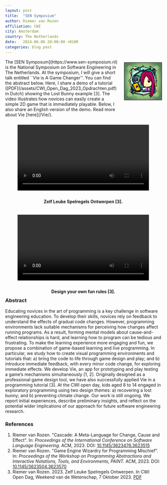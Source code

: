 ```yaml
---
layout: post
title:  "SEN Symposium"
author: Riemer van Rozen
affiliation: CWI
city: Amsterdam
country: The Netherlands
date:   2024-06-06 20:00:00 +0100
categories: blog post
---
```

<div style="padding-left: 20px; padding-bottom: 20px; padding-top: 10px; float: right; width: 120px;">
<img src="/assets/Vie.jpg" style="width: 120px; border: 1px solid black;">
</div>
The [SEN Symposum](https://www.sen-symposium.nl) is the
National Symposium on Software Engineering in The Netherlands.
At the symposium, I will give a short talk entitled ``Vie is A Game Changer''.
You can find the abstract below.
Here, I share a demo of a tutorial ([PDF](/assets/CWI_Open_Dag_2023_Opdrachten.pdf) in Dutch) showing the Lost Bunny example [3].
The video illustrates how novices can easily create a simple 2D game that is immediately playable. Below, I also share an English version of the demo. Read more about Vie [here](/Vie/).

<div style="padding-left: 10px; padding-bottom: 10px; padding-top: 10px; float: right; width: 100%; text-align: center; font-weight: bold;">
<figure class="video_container">
  <video controls="true" allowfullscreen="true" width="100%">
    <source src="/assets/Vie_demo_NL_subtitles.mp4">
  </video>
</figure>
<div style="padding-top: 10px">
  Zelf Leuke Spelregels Ontwerpen [3]. 
</div>
</div>

<div style="padding-left: 10px; padding-bottom: 10px; padding-top: 10px; float: right; width: 100%; text-align: center; font-weight: bold;">
<figure class="video_container">
  <video controls="true" allowfullscreen="true" width="100%">
    <source src="/assets/Vie_demo_EN_subtitles.mp4">
  </video>
</figure>
<div style="padding-top: 10px">
  Design your own fun rules [3].
</div>
</div>


### Abstract
Educating novices in the art of programming is a key challenge in software engineering education. To develop their skills, novices rely on feedback to understand the effects of gradual code changes. However, programming environments lack suitable mechanisms for perceiving how changes affect running programs. As a result, forming mental models about cause-and-effect relationships is hard, and learning how to program can be tedious and frustrating.
To make the learning experience more engaging and fun, we propose a combination of game-based learning and live programming. In particular, we study how to create visual programming environments and tutorials that: a) bring the code to life through game design and play; and b) introduce immediate feedback, with every minor code change, for exploring immediate effects.
We develop Vie, an app for prototyping and play testing a game’s mechanisms simultaneously [1, 2]. Originally designed as a professional game design tool, we have also successfully applied Vie in a programming tutorial [3]. At the CWI open day, kids aged 8 to 14 engaged in exploratory programming using two design themes: a) recovering a lost bunny; and b) preventing climate change.
Our work is still ongoing. We report initial experiences, describe preliminary insights, and reflect on the potential wider implications of our approach for future software engineering research.

### References
1. Riemer van Rozen. "Cascade: A Meta-Language for Change, Cause and Effect". In: *Proceedings of the International Conference on Software Language Engineering.* ACM, 2023. DOI: [10.1145/3623476.3623515](https://doi.org/10.1145/3623476.3623515)
2. Riemer van Rozen. "Game Engine Wizardry for Programming Mischief". In: *Proceedings of the Workshop on Programming Abstractions and Interactive Notations, Tools, and Environments, PAINT.* ACM, 2023. DOI: [10.1145/3623504.3623570](https://doi.org/10.1145/3623504.3623570)
3. Riemer van Rozen. 2023. Zelf Leuke Spelregels Ontwerpen. In CWI Open Dag,
Weekend van de Wetenschap, 7 Oktober 2023. [PDF](/assets/CWI_Open_Dag_2023_Opdrachten.pdf)
